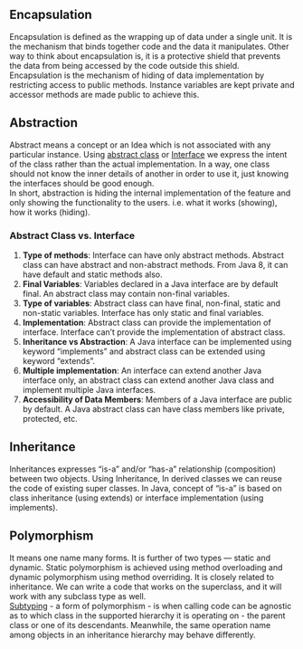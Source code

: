 ## Encapsulation
Encapsulation is defined as the wrapping up of data under a single unit. It is the mechanism that binds together code and the data it manipulates. Other way to think about encapsulation is, it is a protective shield that prevents the data from being accessed by the code outside this shield.  
Encapsulation is the mechanism of hiding of data implementation by restricting access to public methods. Instance variables are kept private and accessor methods are made public to achieve this.

## Abstraction
Abstract means a concept or an Idea which is not associated with any particular instance. Using [abstract class](https://www.geeksforgeeks.org/abstract-classes-in-java/) or [Interface](https://www.geeksforgeeks.org/interfaces-in-java/) we express the intent of the class rather than the actual implementation. In a way, one class should not know the inner details of another in order to use it, just knowing the interfaces should be good enough.  
In short, abstraction is hiding the internal implementation of the feature and only showing the functionality to the users. i.e. what it works (showing), how it works (hiding). 

### Abstract Class vs. Interface 
1. **Type of methods**: Interface can have only abstract methods. Abstract class can have abstract and non-abstract methods. From Java 8, it can have default and static methods also.
2. **Final Variables**: Variables declared in a Java interface are by default final. An abstract class may contain non-final variables.
3. **Type of variables**: Abstract class can have final, non-final, static and non-static variables. Interface has only static and final variables.
4. **Implementation**: Abstract class can provide the implementation of interface. Interface can’t provide the implementation of abstract class.
5. **Inheritance vs Abstraction**: A Java interface can be implemented using keyword “implements” and abstract class can be extended using keyword “extends”.
6. **Multiple implementation**: An interface can extend another Java interface only, an abstract class can extend another Java class and implement multiple Java interfaces.
7. **Accessibility of Data Members**: Members of a Java interface are public by default. A Java abstract class can have class members like private, protected, etc.

## Inheritance
Inheritances expresses “is-a” and/or “has-a” relationship (composition) between two objects. Using Inheritance, In derived classes we can reuse the code of existing super classes. In Java, concept of “is-a” is based on class inheritance (using extends) or interface implementation (using implements).

## Polymorphism
It means one name many forms. It is further of two types — static and dynamic. Static polymorphism is achieved using method overloading and dynamic polymorphism using method overriding. It is closely related to inheritance. We can write a code that works on the superclass, and it will work with any subclass type as well.  
[Subtyping](https://en.wikipedia.org/wiki/Subtyping) - a form of polymorphism - is when calling code can be agnostic as to which class in the supported hierarchy it is operating on - the parent class or one of its descendants. Meanwhile, the same operation name among objects in an inheritance hierarchy may behave differently.